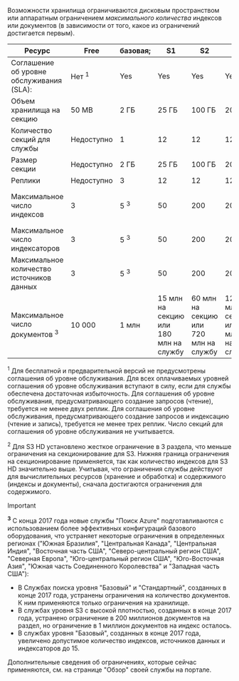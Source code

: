 Возможности хранилища ограничиваются дисковым пространством или аппаратным ограничением *максимального количества* индексов или документов (в зависимости от того, какое из ограничений достигается первым).

| Ресурс | Free | базовая; | S1 | S2 | S3 | S3 HD |
| --- | --- | --- | --- | --- | --- | --- |
| Соглашение об уровне обслуживания (SLA): |Нет <sup>1</sup> |Yes |Yes |Yes |Yes |Yes |
| Объем хранилища на секцию |50 MB |2 ГБ |25 ГБ |100 ГБ |200 ГБ |200 ГБ |
| Количество секций для службы |Недоступно |1 |12 |12 |12 |3 <sup>2</sup> |
| Размер секции |Недоступно |2 ГБ |25 ГБ |100 ГБ |200 ГБ |200 ГБ |
| Реплики |Недоступно |3 |12 |12 |12 |12 |
| Максимальное число индексов |3 |5 <sup>3</sup>|50 |200 |200 |1000 на секцию или 3000 на службу |
| Максимальное число индексаторов |3 |5 <sup>3</sup>|50 |200 |200 |Без поддержки индексатора |
| Максимальное количество источников данных |3 |5 <sup>3</sup>|50 |200 |200 |Без поддержки индексатора |
| Максимальное число документов <sup>3</sup> |10 000 |1 млн |15 млн на секцию или 180 млн на службу |60 млн на секцию или 720 млн на службу |120 млн на секцию или 1,4 млрд на службу |1 млн на индекс или 200 млн на секцию |

<sup>1</sup> Для бесплатной и предварительной версий не предусмотрены соглашения об уровне обслуживания. Для всех оплачиваемых уровней соглашения об уровне обслуживания вступают в силу, если для службы обеспечена достаточная избыточность. Для соглашения об уровне обслуживания, предусматривающего создание запросов (чтение), требуется не менее двух реплик. Для соглашения об уровне обслуживания, предусматривающего создание запросов и индексацию (чтение и запись), требуется не менее трех реплик. Число секций для соглашения об уровне обслуживания не учитывается. 

<sup>2</sup> Для S3 HD установлено жесткое ограничение в 3 раздела, что меньше ограничения на секционирование для S3. Нижняя граница ограничения на секционирование применяется, так как количество индексов для S3 HD значительно выше. Учитывая, что ограничения службы действуют для вычислительных ресурсов (хранение и обработка) и содержимого (индексы и документы), сначала достигаются ограничения для содержимого.

>[!Important]
> **<sup>3</sup>** С конца 2017 года новые службы "Поиск Azure" подготавливаются с использованием более эффективных конфигураций базового оборудования, что устраняет некоторые ограничения в определенных регионах ("Южная Бразилия", "Центральная Канада", "Центральная Индия", "Восточная часть США", "Северо-центральный регион США", "Северная Европа", "Юго-центральный регион США", "Юго-Восточная Азия", "Южная часть Соединенного Королевства" и "Западная часть США"):
>
>* В Службах поиска уровня "Базовый" и "Стандартный", созданных в конце 2017 года, устранены ограничения на количество документов. К ним применяются только ограничения на хранилище. 
>* В службах уровня S3 с высокой плотностью, созданных в конце 2017 года, устранено ограничение в 200 миллионов документов на раздел, но ограничение в 1 миллион документов на индекс осталось.
>* В службах уровня "Базовый", созданных в конце 2017 года, увеличено допустимое количество индексов, источников данных и индексаторов до 15.
>
>Дополнительные сведения об ограничениях, которые сейчас применяются, см. на странице "Обзор" своей службы на портале.